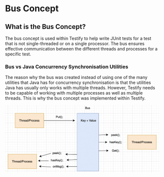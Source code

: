 # Bus Concept

## What is the Bus Concept?

The bus concept is used within Testify to help write JUnit tests for a test that is not single-threaded or on a single processor. The bus ensures effective communication between the different threads and processes for a specific test.

### Bus vs Java Concurrency Synchronisation Utilities

The reason why the bus was created instead of using one of the many utilities that Java has for concurrency synchronisation is that the utilities Java has usually only works with multiple threads. However, Testify needs to be capable of working with multiple processes as well as multiple threads. This is why the bus concept was implemented within Testify.


![Bus Diagram](../../images/bus_diagram.png)